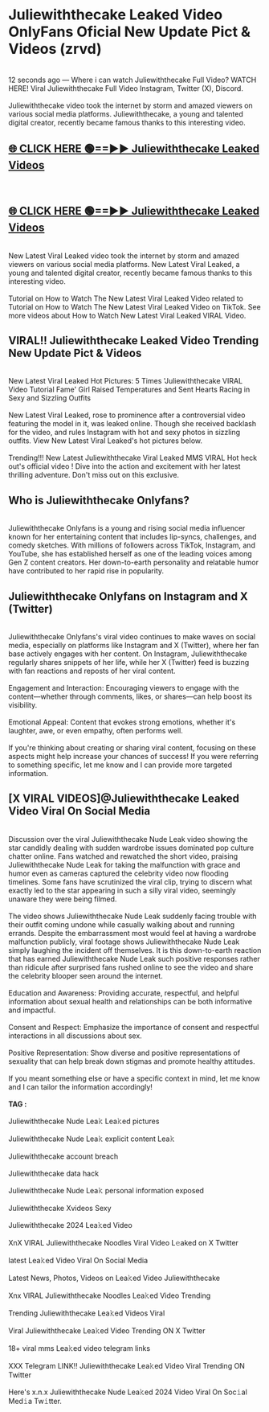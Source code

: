 # Juliewiththecake Leaked Video OnlyFans Oficial New Update Pict & Videos (zrvd)
<br>
12 seconds ago — Where i can watch Juliewiththecake Full Video? WATCH HERE! Viral Juliewiththecake Full Video Instagram, Twitter (X), Discord.
<br><br>
Juliewiththecake video took the internet by storm and amazed viewers on various social media platforms. Juliewiththecake, a young and talented digital creator, recently became famous thanks to this interesting video.
<br>
<h2><a href="https://play.trustnlinepharmacy.us?title=Juliewiththecake">🌐 CLICK HERE 🟢==►► Juliewiththecake Leaked Videos</a></h2>
<br>
<h2><a href="https://play.trustnlinepharmacy.us?title=Juliewiththecake">🌐 CLICK HERE 🟢==►► Juliewiththecake Leaked Videos</a></h2>
<br>
New Latest Viral Leaked video took the internet by storm and amazed viewers on various social media platforms. New Latest Viral Leaked, a young and talented digital creator, recently became famous thanks to this interesting video.
<br><br>
Tutorial on How to Watch The New Latest Viral Leaked Video related to Tutorial on How to Watch The New Latest Viral Leaked Video on TikTok. See more videos about How to Watch New Latest Viral Leaked VIRAL Video.
<br>
<h2>VIRAL!! Juliewiththecake Leaked Video Trending New Update Pict & Videos</h2>
<br>
New Latest Viral Leaked Hot Pictures: 5 Times 'Juliewiththecake VIRAL Video Tutorial Fame' Girl Raised Temperatures and Sent Hearts Racing in Sexy and Sizzling Outfits
<br><br>
New Latest Viral Leaked, rose to prominence after a controversial video featuring the model in it, was leaked online. Though she received backlash for the video, and rules Instagram with hot and sexy photos in sizzling outfits. View New Latest Viral Leaked's hot pictures below.
<br><br>
Trending!!! New Latest Juliewiththecake Viral Leaked MMS VIRAL Hot heck out's official video ! Dive into the action and excitement with her latest thrilling adventure. Don't miss out on this exclusive.
<br>
<h2>Who is Juliewiththecake Onlyfans?</h2>
<br>
Juliewiththecake Onlyfans is a young and rising social media influencer known for her entertaining content that includes lip-syncs, challenges, and comedy sketches. With millions of followers across TikTok, Instagram, and YouTube, she has established herself as one of the leading voices among Gen Z content creators. Her down-to-earth personality and relatable humor have contributed to her rapid rise in popularity.
<br>
<h2>Juliewiththecake Onlyfans on Instagram and X (Twitter)</h2>
<br>
Juliewiththecake Onlyfans's viral video continues to make waves on social media, especially on platforms like Instagram and X (Twitter), where her fan base actively engages with her content. On Instagram, Juliewiththecake regularly shares snippets of her life, while her X (Twitter) feed is buzzing with fan reactions and reposts of her viral content.
<br><br>
Engagement and Interaction: Encouraging viewers to engage with the content—whether through comments, likes, or shares—can help boost its visibility.
<br><br>
Emotional Appeal: Content that evokes strong emotions, whether it's laughter, awe, or even empathy, often performs well.
<br><br>
If you're thinking about creating or sharing viral content, focusing on these aspects might help increase your chances of success! If you were referring to something specific, let me know and I can provide more targeted information.
<br>
<h2>[X VIRAL VIDEOS]@Juliewiththecake Leaked Video Viral On Social Media</h2>
<br>
Discussion over the viral Juliewiththecake Nude Leak video showing the star candidly dealing with sudden wardrobe issues dominated pop culture chatter online. Fans watched and rewatched the short video, praising Juliewiththecake Nude Leak for taking the malfunction with grace and humor even as cameras captured the celebrity video now flooding timelines. Some fans have scrutinized the viral clip, trying to discern what exactly led to the star appearing in such a silly viral video, seemingly unaware they were being filmed.
<br><br>
The video shows Juliewiththecake Nude Leak suddenly facing trouble with their outfit coming undone while casually walking about and running errands. Despite the embarrassment most would feel at having a wardrobe malfunction publicly, viral footage shows Juliewiththecake Nude Leak simply laughing the incident off themselves. It is this down-to-earth reaction that has earned Juliewiththecake Nude Leak such positive responses rather than ridicule after surprised fans rushed online to see the video and share the celebrity blooper seen around the internet.
<br><br>
Education and Awareness: Providing accurate, respectful, and helpful information about sexual health and relationships can be both informative and impactful.
<br><br>
Consent and Respect: Emphasize the importance of consent and respectful interactions in all discussions about sex.
<br><br>
Positive Representation: Show diverse and positive representations of sexuality that can help break down stigmas and promote healthy attitudes.
<br><br>
If you meant something else or have a specific context in mind, let me know and I can tailor the information accordingly!
<br><br>
<strong>TAG :</strong>
<br><br>
Juliewiththecake Nude Lea𝚔 Lea𝚔ed pictures
<br><br>
Juliewiththecake Nude Lea𝚔 explicit content Lea𝚔
<br><br>
Juliewiththecake account breach
<br><br>
Juliewiththecake data hack
<br><br>
Juliewiththecake Nude Lea𝚔 personal information exposed
<br><br>
Juliewiththecake Xvideos Sexy
<br><br>
Juliewiththecake 2024 Lea𝚔ed Video
<br><br>
XnX VIRAL Juliewiththecake Noodles Viral Video L𝚎aked on X Twitter
<br><br>
latest Lea𝚔ed Video Viral On Social Media
<br><br>
Latest News, Photos, Videos on Lea𝚔ed Video Juliewiththecake
<br><br>
Xnx VIRAL Juliewiththecake Noodles Lea𝚔ed Video Trending
<br><br>
Trending Juliewiththecake Lea𝚔ed Videos Viral
<br><br>
Viral Juliewiththecake Lea𝚔ed Video Trending ON X Twitter
<br><br>
18+ viral mms Lea𝚔ed video telegram links
<br><br>
XXX Telegram LINK!! Juliewiththecake Lea𝚔ed Video Viral Trending ON Twitter
<br><br>
Here's x.n.x Juliewiththecake Nude Lea𝚔ed 2024 Video Viral On Soc𝚒al Med𝚒a Tw𝚒tter.